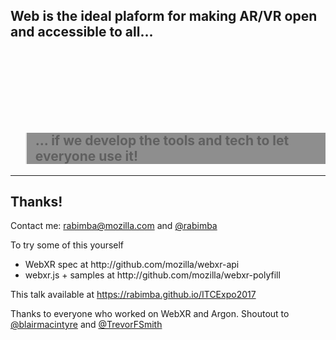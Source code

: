 <!-- .slide: data-background="resources/textures/ironman.png" -->

<h2>Web is the ideal plaform for making AR/VR open and accessible to all...</h2>
<br>
<br>
<br>
<br>

<br>
<br>
<blockquote style="background: rgba(32, 32, 32, 0.5);">
    <h2>... if we develop the tools and tech to let everyone use it!</h2>
</blockquote>

------
<!-- .slide: data-background="resources/textures/background-radial.jpeg" style="text-align: left;" -->


<h2>Thanks!</h2>
<p>Contact me: <a href="mailto:rabimba@mozilla.com">rabimba@mozilla.com</a> and <a href="https://twitter.com/rabimba">@rabimba</a>

<p>To try some of this yourself</p>
<ul>
    <li>WebXR spec at http://github.com/mozilla/webxr-api</li>
    <li>webxr.js + samples at http://github.com/mozilla/webxr-polyfill</li>
</ul>

<p>This talk available at <a href="https://rabimba.github.io/ITCExpo2017">https://rabimba.github.io/ITCExpo2017</a></p>
<p>Thanks to everyone who worked on WebXR and Argon. Shoutout to <a href="https://twitter.com/blairmacintyre">@blairmacintyre</a> and <a href="https://twitter.com/TrevorFSmith">@TrevorFSmith</p></a>

